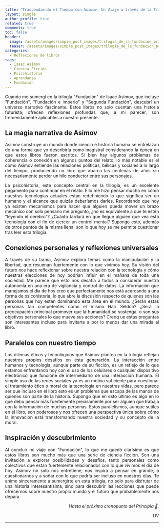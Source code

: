 ```yaml
---
title: "Trascendiendo el Tiempo con Asimov: Un Viaje a través de la Trilogía de 'Fundación''"
layout: single
author_profile: true
related: true
comments: true
toc: false
header:
  image: /assets/images/simple_post_images/trilogia_de_la_fundacion_principia.png
  teaser: /assets/images/simple_post_images/trilogia_de_la_fundacion_principia.png
categories:
  - Reflexiones de libros
tags:
  - Isaac Asimov
  - Ciencia Ficción
  - Psicohistoria
  - Aprendanza
  - Fundación
---
```

<div markdown="1" style="text-align: justify;">
Cuando me sumergí en la trilogía "Fundación" de Isaac Asimov, que incluye "Fundación", "Fundación e Imperio" y "Segunda Fundación", descubrí un universo narrativo fascinante. Estos libros no solo cuentan una historia futurista; ofrecen reflexiones profundas que, a mi parecer, son tremendamente aplicables a nuestro presente.

## La magia narrativa de Asimov

Asimov construye un mundo donde ciencia e historia humana se entrelazan de una forma que yo describiría como magistral considerando la época en que estos libros fueron escritos. Si bien hay algunos problemas de coherencia o conexión en algunos puntos del relato, lo más notable es el cómo Asimov entiende las relaciones políticas, bélicas y sociales a lo largo del tiempo, produciendo un libro que abarca las centenas de años sin necesariamente perder un hilo conductor entre sus personajes. 

La psicohistoria, este concepto central en la trilogía, es un excelente pegamento para continuar en el relato. Ello me hizo pensar mucho en cómo nuestras tecnologías actuales están redefiniendo lo que significa ser un humano y el alcance que quizás deberíamos darles. Recordando que hoy ya existen mecanismos para hacer que alguien pueda mover un brazo mecánico con solo pensarlo me pregunto, ¿no es equivalente a que te estén "leyendo el cerebro"? ¿Cuánto tardará en que llegue alguien que vea esta tecnología con el fin de ejercer un control mental? Supongo esto, además de otros puntos de la misma líena, son lo que hoy se me permite cuestionar tras leer esta trilogía.

## Conexiones personales y reflexiones universales

A través de su trama, Asimov explora temas como la manipulación y la libertad, que resuenan fuertemente con lo que vivimos hoy. Su visión del futuro nos hace reflexionar sobre nuestra relación con la tecnología y cómo nuestras elecciones de hoy podrían influir en el mañana de toda una sociedad. Me parece que esto nos desafía a todos a considerar nuestra autonomía en una era de vigilancia y control de datos. La información que manejamos el día de hoy creo que perfectamente nos está acercando a una forma de psicohistoria, lo que abre la discusión respecto de quiénes son las personas que hoy estan dominando esta área en el mundo. ¿Serán estas personas tan competentes como el mismo Hari Seldon? ¿Será la preocupación principal promover que la humanidad se sostenga, o son sus objetivos personales lo que mueve sus acciones? Creoq ue estas preguntas son interesantes incluso para invitarte a por lo menos dar una mirada al libro.

## Paralelos con nuestro tiempo

Los dilemas éticos y tecnológicos que Asimov plantea en la trilogía reflejan nuestros propios desafíos en esta generación. La interacción entre humanos y tecnología, aunque parte de su ficción, es un reflejo de lo que estamos enfrentando hoy con el uso de los celulares o cualquier dispositivo electrónico que funcione de intermediario de una interacción humana. El simple uso de las redes sociales ya es un motivo suficiente para cuestionar el tratamiento ético o moral de la tecnología en nuestras vidas, pero parece ser que incluso en el libro esto es un problema que escapa de las manos de quienes son parte de la historia. Supongo que en esto último es algo en lo que debo pensar más fuertemente precisamente por ser alguien que trabaja con la información de muchas personas. Estos paralelismos, aunque sutiles en el libro, son poderosos y nos ofrecen una perspectiva única sobre cómo la innovación está transformando nuestra sociedad y su concepto de la moral.

## Inspiración y descubrimiento

Al concluir mi viaje con "Fundación", lo que me quedó clarísimo es que estos libros son mucho más que una serie de ciencia ficción. Son una invitación a explorar posibilidades y desafíos, tanto personales como colectivos que estan fuertemente relacionados con lo que vivimos el día de hoy. Asimov no solo nos entretiene; nos inspira a pensar en grande, a cuestionarnos y a soñar con lo que podría ser incluso en nuestros días. Te animo sinceramente a sumergirte en esta trilogía, no solo para disfrutar de una historia interesantísima, sino para descubrir las lecciones que puede ofrecernos sobre nuestro propio mundo y el futuro que probablemente nos depara.

</div>

<div align="right" markdown="1">

_Hasta el próximo cronopunto del Principia 🥚._

DV

</div>

---


